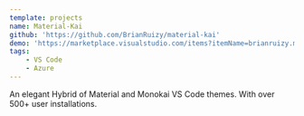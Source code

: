 ```yaml
---
template: projects
name: Material-Kai
github: 'https://github.com/BrianRuizy/material-kai'
demo: 'https://marketplace.visualstudio.com/items?itemName=brianruizy.material-kai'
tags: 
    - VS Code
    - Azure
---
```

An elegant Hybrid of Material and Monokai VS Code themes. With over 500+ user installations.
